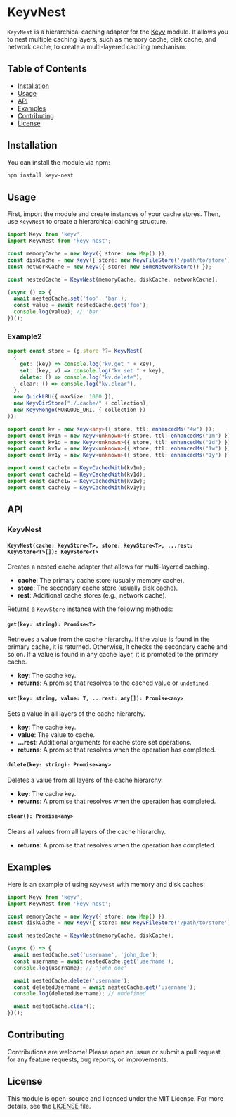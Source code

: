 # KeyvNest

`KeyvNest` is a hierarchical caching adapter for the [Keyv](https://github.com/lukechilds/keyv) module. It allows you to nest multiple caching layers, such as memory cache, disk cache, and network cache, to create a multi-layered caching mechanism.

## Table of Contents

- [Installation](#installation)
- [Usage](#usage)
- [API](#api)
- [Examples](#examples)
- [Contributing](#contributing)
- [License](#license)

## Installation

You can install the module via npm:

```sh
npm install keyv-nest
```

## Usage

First, import the module and create instances of your cache stores. Then, use `KeyvNest` to create a hierarchical caching structure.

```typescript
import Keyv from 'keyv';
import KeyvNest from 'keyv-nest';

const memoryCache = new Keyv({ store: new Map() });
const diskCache = new Keyv({ store: new KeyvFileStore('/path/to/store') });
const networkCache = new Keyv({ store: new SomeNetworkStore() });

const nestedCache = KeyvNest(memoryCache, diskCache, networkCache);

(async () => {
  await nestedCache.set('foo', 'bar');
  const value = await nestedCache.get('foo');
  console.log(value); // 'bar'
})();
```

### Example2

```typescript
export const store = (g.store ??= KeyvNest(
  {
    get: (key) => console.log("kv.get " + key),
    set: (key, v) => console.log("kv.set " + key),
    delete: () => console.log("kv.delete"),
    clear: () => console.log("kv.clear"),
  },
  new QuickLRU({ maxSize: 1000 }),
  new KeyvDirStore("./.cache/" + collection),
  new KeyvMongo(MONGODB_URI, { collection })
));

export const kv = new Keyv<any>({ store, ttl: enhancedMs("4w") });
export const kv1m = new Keyv<unknown>({ store, ttl: enhancedMs("1m") });
export const kv1d = new Keyv<unknown>({ store, ttl: enhancedMs("1d") });
export const kv1w = new Keyv<unknown>({ store, ttl: enhancedMs("1w") });
export const kv1y = new Keyv<unknown>({ store, ttl: enhancedMs("1y") });

export const cache1m = KeyvCachedWith(kv1m);
export const cache1d = KeyvCachedWith(kv1d);
export const cache1w = KeyvCachedWith(kv1w);
export const cache1y = KeyvCachedWith(kv1y);
```


## API

### KeyvNest

#### `KeyvNest(cache: KeyvStore<T>, store: KeyvStore<T>, ...rest: KeyvStore<T>[]): KeyvStore<T>`

Creates a nested cache adapter that allows for multi-layered caching.

- **cache**: The primary cache store (usually memory cache).
- **store**: The secondary cache store (usually disk cache).
- **rest**: Additional cache stores (e.g., network cache).

Returns a `KeyvStore` instance with the following methods:

#### `get(key: string): Promise<T>`

Retrieves a value from the cache hierarchy. If the value is found in the primary cache, it is returned. Otherwise, it checks the secondary cache and so on. If a value is found in any cache layer, it is promoted to the primary cache.

- **key**: The cache key.
- **returns**: A promise that resolves to the cached value or `undefined`.

#### `set(key: string, value: T, ...rest: any[]): Promise<any>`

Sets a value in all layers of the cache hierarchy.

- **key**: The cache key.
- **value**: The value to cache.
- **...rest**: Additional arguments for cache store set operations.
- **returns**: A promise that resolves when the operation has completed.

#### `delete(key: string): Promise<any>`

Deletes a value from all layers of the cache hierarchy.

- **key**: The cache key.
- **returns**: A promise that resolves when the operation has completed.

#### `clear(): Promise<any>`

Clears all values from all layers of the cache hierarchy.

- **returns**: A promise that resolves when the operation has completed.

## Examples

Here is an example of using `KeyvNest` with memory and disk caches:

```typescript
import Keyv from 'keyv';
import KeyvNest from 'keyv-nest';

const memoryCache = new Keyv({ store: new Map() });
const diskCache = new Keyv({ store: new KeyvFileStore('/path/to/store') });

const nestedCache = KeyvNest(memoryCache, diskCache);

(async () => {
  await nestedCache.set('username', 'john_doe');
  const username = await nestedCache.get('username');
  console.log(username); // 'john_doe'

  await nestedCache.delete('username');
  const deletedUsername = await nestedCache.get('username');
  console.log(deletedUsername); // undefined

  await nestedCache.clear();
})();
```

## Contributing

Contributions are welcome! Please open an issue or submit a pull request for any feature requests, bug reports, or improvements.

## License

This module is open-source and licensed under the MIT License. For more details, see the [LICENSE](LICENSE) file.
